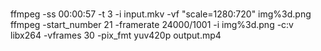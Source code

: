 # 

ffmpeg -ss 00:00:57 -t 3 -i input.mkv -vf "scale=1280:720" img%3d.png
ffmpeg -start_number 21 -framerate 24000/1001 -i img%3d.png -c:v libx264 -vframes 30 -pix_fmt yuv420p output.mp4

